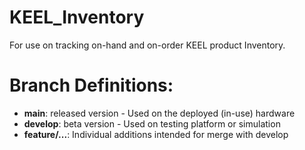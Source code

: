 # KEEL_Inventory
For use on tracking on-hand and on-order KEEL product Inventory.

# Branch Definitions: 
 - **main**: released version - Used on the deployed (in-use) hardware
 - **develop**: beta version - Used on testing platform or simulation
 - **feature/...**: Individual additions intended for merge with develop
